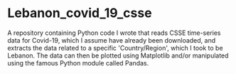 # Lebanon_covid_19_csse
A repository containing Python code I wrote that reads CSSE time-series data for Covid-19, which I assume have already been downloaded, and extracts the data related to a specific 'Country/Region', which I took to be Lebanon. The data can then be plotted using Matplotlib and/or manipulated using the famous Python module called Pandas.